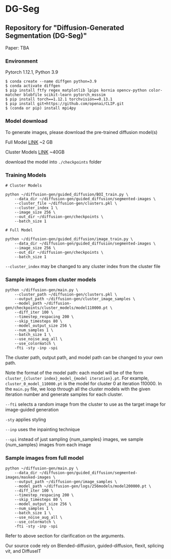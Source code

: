 # DG-Seg
## Repository for "Diffusion-Generated Segmentation (DG-Seg)"

Paper: TBA

### Environment
Pytorch 1.12.1, Python 3.9

```
$ conda create --name diffgen python=3.9
$ conda activate diffgen
$ pip install ftfy regex matplotlib lpips kornia opencv-python color-matcher blobfile scikit-learn pytorch_msssim
$ pip install torch==1.12.1 torchvision==0.13.1
$ pip install git+https://github.com/openai/CLIP.git
$ (conda or pip) install mpi4py 
```

### Model download
To generate images, please download the pre-trained diffusion model(s)

Full Model [LINK](https://drive.google.com/drive/folders/1GMQiG7qQiS2hIMBAN3I_-F7gigvo9IwL?usp=drive_link) ~2 GB

Cluster Models [LINK](https://drive.google.com/drive/folders/1ChgZZltlj5KlxSRg2e3hTdcsJDGjq4m4?usp=drive_link) ~40GB

download the model into ```./checkpoints``` folder

### Training Models
```
# Cluster Models

python ~/diffusion-gen/guided_diffusion/BOI_train.py \
    --data_dir ~/diffusion-gen/guided_diffusion/segmented-images \
    --cluster_file ~/diffusion-gen/clusters.pkl \
    --cluster_index 1 \
    --image_size 256 \
    --out_dir ~/diffusion-gen/checkpoints \
    --batch_size 1

# Full Model

python ~/diffusion-gen/guided_diffusion/image_train.py \
    --data_dir ~/diffusion-gen/guided_diffusion/segmented-images \
    --image_size 256 \
    --out_dir ~/diffusion-gen/checkpoints \
    --batch_size 1
```
```--cluster_index``` may be changed to any cluster index from the cluster file

### Sample images from cluster models


```
python ~/diffusion-gen/main.py \
    --cluster_path ~/diffusion-gen/clusters.pkl \
    --output_path ~/diffusion-gen/cluster_image_samples \
    --model_path ~/diffusion-gen/checkpoints/cluster_models/model110000.pt \
    --diff_iter 100 \
    --timestep_respacing 200 \
    --skip_timesteps 80 \
    --model_output_size 256 \
    --num_samples 1 \
    --batch_size 1 \
    --use_noise_aug_all \
    --use_colormatch \
    -fti -sty -inp -spi
```

The cluster path, output path, and model path can be changed to your own path.

Note the format of the model path: each model will be of the form ```cluster_{cluster index}_model_{model iteration}.pt```. For example, ```cluster_0_model_110000.pt``` is the model for cluster 0 at iteration 110000. In the ```main.py``` file, we loop through all the cluster models with the given iteration number and generate samples for each cluster.

```--fti``` selects a random image from the cluster to use as the target image for image-guided generation

```-sty``` applies styling

```--inp``` uses the inpainting technique

```--spi``` instead of just sampling {num_samples} images, we sample {num_samples} images from each image

### Sample images from full model

```
python ~/diffusion-gen/main.py \
    --data_dir ~/diffusion-gen/guided_diffusion/segmented-images/masked-images \
    --output_path ~/diffusion-gen/image_samples \
    --model_path ~/diffusion-gen/logs/256models/model200000.pt \
    --diff_iter 100 \
    --timestep_respacing 200 \
    --skip_timesteps 80 \
    --model_output_size 256 \
    --num_samples 1 \
    --batch_size 1 \
    --use_noise_aug_all \
    --use_colormatch \
    -fti -sty -inp -spi
```

Refer to above section for clarification on the arguments.

Our source code rely on Blended-diffusion, guided-diffusion, flexit, splicing vit, and DiffuseIT